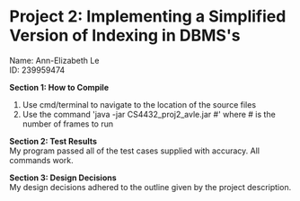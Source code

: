 # Project 2: Implementing a Simplified Version of Indexing in DBMS's

Name: Ann-Elizabeth Le 
<br/>
ID: 239959474

**Section 1: How to Compile**
   1. Use cmd/terminal to navigate to the location of the source files
   2. Use the command 'java -jar CS4432_proj2_avle.jar #' where # is the number of frames to run
 
**Section 2: Test Results**
 <br/>
My program passed all of the test cases supplied with accuracy. 
All commands work. 

**Section 3: Design Decisions** 
<br/>
My design decisions adhered to the outline given by the project description.